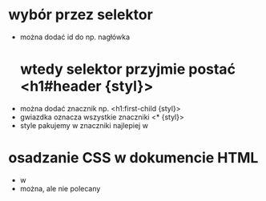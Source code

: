  # wybór przez selektor
 - można dodać id do np. nagłówka <h1 id="header">
    wtedy selektor przyjmie postać <h1#header {styl}>
 - można dodać znacznik np. <h1:first-child {styl}>
 - gwiazdka oznacza wszystkie znaczniki <* {styl}>
 - style pakujemy w znaczniki <style></style> najlepiej w <head>

 # osadzanie CSS w dokumencie HTML
 - w <head> <link rel="stylesheet" href="ścieżka">
 - można, ale nie polecany <h1 style="artubut1:wartosc1; atrybut2:wartosc2">